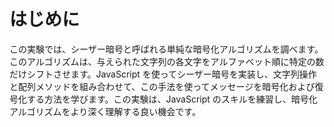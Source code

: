 # はじめに

この実験では、シーザー暗号と呼ばれる単純な暗号化アルゴリズムを調べます。このアルゴリズムは、与えられた文字列の各文字をアルファベット順に特定の数だけシフトさせます。JavaScript を使ってシーザー暗号を実装し、文字列操作と配列メソッドを組み合わせて、この手法を使ってメッセージを暗号化および復号化する方法を学びます。この実験は、JavaScript のスキルを練習し、暗号化アルゴリズムをより深く理解する良い機会です。
